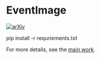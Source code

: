 # EventImage

[![arXiv](https://img.shields.io/badge/arXiv-2004.15013-b31b1b.svg)](https://arxiv.org/abs/2004.15013)

pip install -r requriements.txt

For more details, see the [main work](https://arxiv.org/abs/2004.15013).
